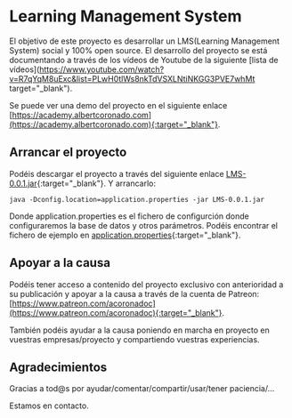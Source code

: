 # Learning Management System
El objetivo de este proyecto es desarrollar un LMS(Learning Management System) social y 100% open source. El desarrollo del proyecto se está documentando a través de los vídeos de Youtube de la siguiente [lista de vídeos](https://www.youtube.com/watch?v=R7qYqM8uExc&list=PLwH0tlWs8nkTdVSXLNtiNKGG3PVE7whMt target="_blank").

Se puede ver una demo del proyecto en el siguiente enlace [https://academy.albertcoronado.com](https://academy.albertcoronado.com){:target="_blank"}.

## Arrancar el proyecto
Podéis descargar el proyecto a través del siguiente enlace [LMS-0.0.1.jar](https://github.com/acoronadoc/lms/blob/master/build/libs/LMS0-0.0.1.jar?raw=true){:target="_blank"}. Y arrancarlo:

```
java -Dconfig.location=application.properties -jar LMS-0.0.1.jar
```
Donde application.properties es el fichero de configurción donde configuraremos la base de datos y otros parámetros. Podéis encontrar el fichero de ejemplo en [application.properties](https://github.com/acoronadoc/lms/blob/master/src/main/resources/application.properties){:target="_blank"}.

## Apoyar a la causa
Podéis tener acceso a contenido del proyecto exclusivo con anterioridad a su publicación y apoyar a la causa a través de la cuenta de Patreon: [https://www.patreon.com/acoronadoc](https://www.patreon.com/acoronadoc){:target="_blank"}.

También podéis ayudar a la causa poniendo en marcha en proyecto en vuestras empresas/proyecto y compartiendo vuestras experiencias.

## Agradecimientos
Gracias a tod@s por ayudar/comentar/compartir/usar/tener paciencia/...

Estamos en contacto.

